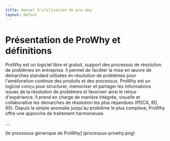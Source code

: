 ```yaml
---
title: manuel d'utilisation de pro why
layout: defaut
---
```


# Présentation de ProWhy et définitions
ProWhy est un logiciel libre et gratuit, support des processus de résolution de problèmes en entreprise. Il permet de faciliter la mise en œuvre de démarches standard utilisées en résolution de problèmes pour l'amélioration continue des produits et des processus.
ProWhy est un logiciel conçu pour structurer, mémoriser et partager les informations issues de la résolution de problèmes et favoriser ainsi le retour d'expérience.
Il prend en charge de manière intégrée, visuelle et collaborative les démarches de résolution les plus répandues (PDCA, 8D, 9S). Depuis la simple anomalie jusqu'au problème le plus complexe, ProWhy offre une approche de traitement harmonieuse.

....  

[le processus generique de ProWhy] (processus-prowhy.png)
